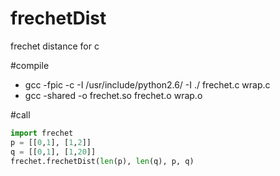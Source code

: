 # frechetDist
frechet distance for c

#compile
* gcc -fpic -c -I /usr/include/python2.6/ -I ./ frechet.c wrap.c
* gcc -shared -o frechet.so frechet.o  wrap.o

#call
```python
import frechet
p = [[0,1], [1,2]]
q = [[0,1], [1,20]]
frechet.frechetDist(len(p), len(q), p, q)
```
